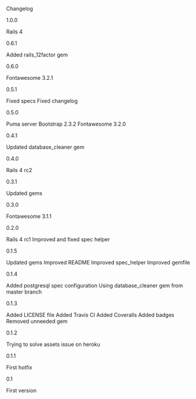 Changelog

1.0.0

Rails 4


0.6.1

Added rails_12factor gem


0.6.0

Fontawesome 3.2.1


0.5.1

Fixed specs
Fixed changelog


0.5.0

Puma server
Bootstrap 2.3.2
Fontawesome 3.2.0


0.4.1

Updated database_cleaner gem


0.4.0

Rails 4 rc2


0.3.1

Updated gems


0.3.0

Fontawesome 3.1.1


0.2.0

Rails 4 rc1
Improved and fixed spec helper


0.1.5

Updated gems
Improved README
Improved spec_helper
Improved gemfile


0.1.4

Added postgresql spec configuration
Using database_cleaner gem from master branch


0.1.3

Added LICENSE file
Added Travis CI
Added Coveralls
Added badges
Removed unneeded gem


0.1.2

Trying to solve assets issue on heroku


0.1.1

First hotfix


0.1

First version